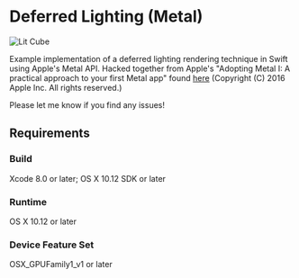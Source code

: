 # Deferred Lighting (Metal) 


<img src="https://dl.dropboxusercontent.com/u/38237647/Screen%20Shot%202016-12-06%20at%202.17.24%20pm.png" alt="Lit Cube"></a>

Example implementation of a deferred lighting rendering technique in
Swift using Apple's Metal API. Hacked together from Apple's "Adopting
Metal I: A practical approach to your first Metal app" found
[here](https://developer.apple.com/library/prerelease/content/samplecode/AdoptingMetalI/Introduction/Intro.html)
(Copyright (C) 2016 Apple Inc. All rights reserved.)

Please let me know if you find any issues!

## Requirements

### Build

Xcode 8.0 or later; OS X 10.12 SDK or later

### Runtime

OS X 10.12 or later

### Device Feature Set

OSX\_GPUFamily1\_v1 or later
